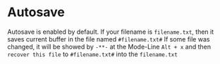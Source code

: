 # Autosave

Autosave is enabled by default. If your filename is `filename.txt`, then it saves current buffer in the file named `#filename.txt#`
If some file was changed, it will be showed by `-**-` at the Mode-Line
`Alt + x` and then `recover this file` to `#filename.txt#` into the `filename.txt`